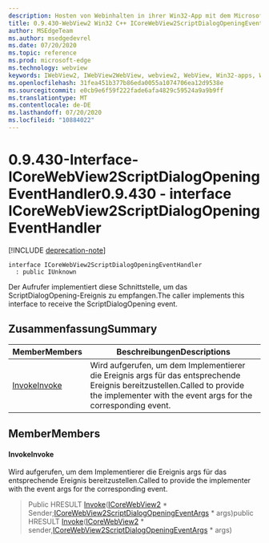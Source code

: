 ```yaml
---
description: Hosten von Webinhalten in ihrer Win32-App mit dem Microsoft Edge WebView2-Steuerelement
title: 0.9.430-WebView2 Win32 C++ ICoreWebView2ScriptDialogOpeningEventHandler
author: MSEdgeTeam
ms.author: msedgedevrel
ms.date: 07/20/2020
ms.topic: reference
ms.prod: microsoft-edge
ms.technology: webview
keywords: IWebView2, IWebView2WebView, webview2, WebView, Win32-apps, Win32, Edge, ICoreWebView2, ICoreWebView2Host, Browser-Steuerelement, Edge-HTML
ms.openlocfilehash: 31fea451b377b86eda0055a1074706ea12d9538e
ms.sourcegitcommit: e0cb9e6f59f222fade6afa4829c59524a9a9b9ff
ms.translationtype: MT
ms.contentlocale: de-DE
ms.lasthandoff: 07/20/2020
ms.locfileid: "10884022"
---
```

# <span data-ttu-id="c76eb-104">0.9.430-Interface-ICoreWebView2ScriptDialogOpeningEventHandler</span><span class="sxs-lookup"><span data-stu-id="c76eb-104">0.9.430 - interface ICoreWebView2ScriptDialogOpeningEventHandler</span></span> 

[!INCLUDE [deprecation-note](../../includes/deprecation-note.md)]

```
interface ICoreWebView2ScriptDialogOpeningEventHandler
  : public IUnknown
```

<span data-ttu-id="c76eb-105">Der Aufrufer implementiert diese Schnittstelle, um das ScriptDialogOpening-Ereignis zu empfangen.</span><span class="sxs-lookup"><span data-stu-id="c76eb-105">The caller implements this interface to receive the ScriptDialogOpening event.</span></span>

## <span data-ttu-id="c76eb-106">Zusammenfassung</span><span class="sxs-lookup"><span data-stu-id="c76eb-106">Summary</span></span>

 <span data-ttu-id="c76eb-107">Member</span><span class="sxs-lookup"><span data-stu-id="c76eb-107">Members</span></span>                        | <span data-ttu-id="c76eb-108">Beschreibungen</span><span class="sxs-lookup"><span data-stu-id="c76eb-108">Descriptions</span></span>
--------------------------------|---------------------------------------------
[<span data-ttu-id="c76eb-109">Invoke</span><span class="sxs-lookup"><span data-stu-id="c76eb-109">Invoke</span></span>](#invoke) | <span data-ttu-id="c76eb-110">Wird aufgerufen, um dem Implementierer die Ereignis args für das entsprechende Ereignis bereitzustellen.</span><span class="sxs-lookup"><span data-stu-id="c76eb-110">Called to provide the implementer with the event args for the corresponding event.</span></span>

## <span data-ttu-id="c76eb-111">Member</span><span class="sxs-lookup"><span data-stu-id="c76eb-111">Members</span></span>

#### <span data-ttu-id="c76eb-112">Invoke</span><span class="sxs-lookup"><span data-stu-id="c76eb-112">Invoke</span></span> 

<span data-ttu-id="c76eb-113">Wird aufgerufen, um dem Implementierer die Ereignis args für das entsprechende Ereignis bereitzustellen.</span><span class="sxs-lookup"><span data-stu-id="c76eb-113">Called to provide the implementer with the event args for the corresponding event.</span></span>

> <span data-ttu-id="c76eb-114">Public HRESULT [Invoke](#invoke)([ICoreWebView2](ICoreWebView2.md) \* Sender;[ICoreWebView2ScriptDialogOpeningEventArgs](ICoreWebView2ScriptDialogOpeningEventArgs.md) \* args)</span><span class="sxs-lookup"><span data-stu-id="c76eb-114">public HRESULT [Invoke](#invoke)([ICoreWebView2](ICoreWebView2.md) \* sender,[ICoreWebView2ScriptDialogOpeningEventArgs](ICoreWebView2ScriptDialogOpeningEventArgs.md) \* args)</span></span>

